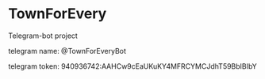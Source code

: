 # TownForEvery
Telegram-bot project

telegram name: @TownForEveryBot

telegram token: 940936742:AAHCw9cEaUKuKY4MFRCYMCJdhT59BbIBIbY
